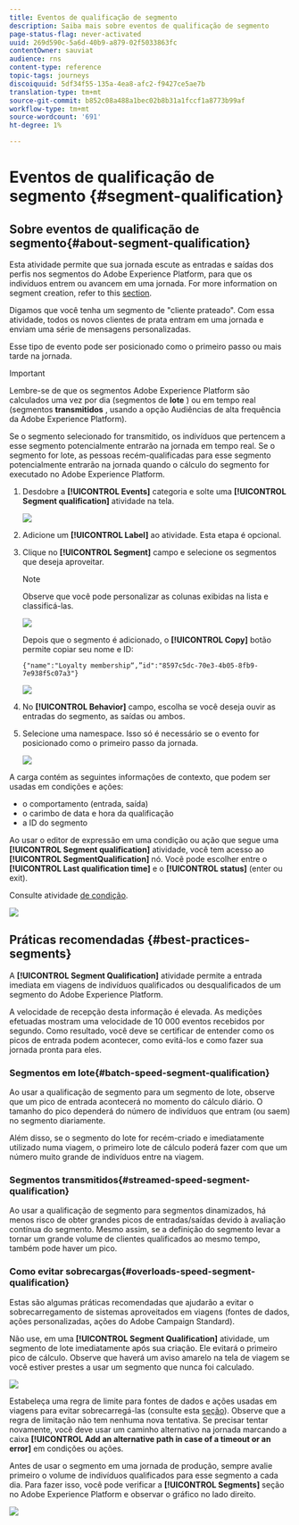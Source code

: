 ```yaml
---
title: Eventos de qualificação de segmento
description: Saiba mais sobre eventos de qualificação de segmento
page-status-flag: never-activated
uuid: 269d590c-5a6d-40b9-a879-02f5033863fc
contentOwner: sauviat
audience: rns
content-type: reference
topic-tags: journeys
discoiquuid: 5df34f55-135a-4ea8-afc2-f9427ce5ae7b
translation-type: tm+mt
source-git-commit: b852c08a488a1bec02b8b31a1fccf1a8773b99af
workflow-type: tm+mt
source-wordcount: '691'
ht-degree: 1%

---
```



# Eventos de qualificação de segmento {#segment-qualification}

## Sobre eventos de qualificação de segmento{#about-segment-qualification}

Esta atividade permite que sua jornada escute as entradas e saídas dos perfis nos segmentos do Adobe Experience Platform, para que os indivíduos entrem ou avancem em uma jornada. For more information on segment creation, refer to this [section](../segment/about-segments.md).

Digamos que você tenha um segmento de &quot;cliente prateado&quot;. Com essa atividade, todos os novos clientes de prata entram em uma jornada e enviam uma série de mensagens personalizadas.

Esse tipo de evento pode ser posicionado como o primeiro passo ou mais tarde na jornada.

>[!IMPORTANT]
>
>Lembre-se de que os segmentos Adobe Experience Platform são calculados uma vez por dia (segmentos de **lote** ) ou em tempo real (segmentos **transmitidos** , usando a opção Audiências de alta frequência da Adobe Experience Platform).
>
>Se o segmento selecionado for transmitido, os indivíduos que pertencem a esse segmento potencialmente entrarão na jornada em tempo real. Se o segmento for lote, as pessoas recém-qualificadas para esse segmento potencialmente entrarão na jornada quando o cálculo do segmento for executado no Adobe Experience Platform.


1. Desdobre a **[!UICONTROL Events]** categoria e solte uma **[!UICONTROL Segment qualification]** atividade na tela.

   ![](../assets/segment5.png)

1. Adicione um **[!UICONTROL Label]** ao atividade. Esta etapa é opcional.

1. Clique no **[!UICONTROL Segment]** campo e selecione os segmentos que deseja aproveitar.

   >[!NOTE]
   >
   >Observe que você pode personalizar as colunas exibidas na lista e classificá-las.

   ![](../assets/segment6.png)

   Depois que o segmento é adicionado, o **[!UICONTROL Copy]** botão permite copiar seu nome e ID:

   `{"name":"Loyalty membership“,”id":"8597c5dc-70e3-4b05-8fb9-7e938f5c07a3"}`

   ![](../assets/segment-copy.png)

1. No **[!UICONTROL Behavior]** campo, escolha se você deseja ouvir as entradas do segmento, as saídas ou ambos.

1. Selecione uma namespace. Isso só é necessário se o evento for posicionado como o primeiro passo da jornada.

   ![](../assets/segment7.png)

A carga contém as seguintes informações de contexto, que podem ser usadas em condições e ações:

* o comportamento (entrada, saída)
* o carimbo de data e hora da qualificação
* a ID do segmento

Ao usar o editor de expressão em uma condição ou ação que segue uma **[!UICONTROL Segment qualification]** atividade, você tem acesso ao **[!UICONTROL SegmentQualification]** nó. Você pode escolher entre o **[!UICONTROL Last qualification time]** e o **[!UICONTROL status]** (enter ou exit).

Consulte atividade [de condição](../building-journeys/condition-activity.md#about_condition).

![](../assets/segment8.png)

## Práticas recomendadas {#best-practices-segments}

A **[!UICONTROL Segment Qualification]** atividade permite a entrada imediata em viagens de indivíduos qualificados ou desqualificados de um segmento do Adobe Experience Platform.

A velocidade de recepção desta informação é elevada. As medições efetuadas mostram uma velocidade de 10 000 eventos recebidos por segundo. Como resultado, você deve se certificar de entender como os picos de entrada podem acontecer, como evitá-los e como fazer sua jornada pronta para eles.

### Segmentos em lote{#batch-speed-segment-qualification}

Ao usar a qualificação de segmento para um segmento de lote, observe que um pico de entrada acontecerá no momento do cálculo diário. O tamanho do pico dependerá do número de indivíduos que entram (ou saem) no segmento diariamente.

Além disso, se o segmento do lote for recém-criado e imediatamente utilizado numa viagem, o primeiro lote de cálculo poderá fazer com que um número muito grande de indivíduos entre na viagem.

### Segmentos transmitidos{#streamed-speed-segment-qualification}

Ao usar a qualificação de segmento para segmentos dinamizados, há menos risco de obter grandes picos de entradas/saídas devido à avaliação contínua do segmento. Mesmo assim, se a definição do segmento levar a tornar um grande volume de clientes qualificados ao mesmo tempo, também pode haver um pico.

### Como evitar sobrecargas{#overloads-speed-segment-qualification}

Estas são algumas práticas recomendadas que ajudarão a evitar o sobrecarregamento de sistemas aproveitados em viagens (fontes de dados, ações personalizadas, ações do Adobe Campaign Standard).

Não use, em uma **[!UICONTROL Segment Qualification]** atividade, um segmento de lote imediatamente após sua criação. Ele evitará o primeiro pico de cálculo. Observe que haverá um aviso amarelo na tela de viagem se você estiver prestes a usar um segmento que nunca foi calculado.

![](../assets/segment-error.png)

Estabeleça uma regra de limite para fontes de dados e ações usadas em viagens para evitar sobrecarregá-las (consulte esta [seção](../api/capping.md)). Observe que a regra de limitação não tem nenhuma nova tentativa. Se precisar tentar novamente, você deve usar um caminho alternativo na jornada marcando a caixa **[!UICONTROL Add an alternative path in case of a timeout or an error]** em condições ou ações.

Antes de usar o segmento em uma jornada de produção, sempre avalie primeiro o volume de indivíduos qualificados para esse segmento a cada dia. Para fazer isso, você pode verificar a **[!UICONTROL Segments]** seção no Adobe Experience Platform e observar o gráfico no lado direito.

![](../assets/segment-overload.png)
